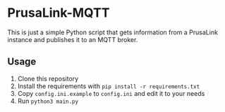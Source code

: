 # PrusaLink-MQTT

This is just a simple Python script that gets information from a PrusaLink instance and publishes it to an MQTT broker.

## Usage
1. Clone this repository
2. Install the requirements with `pip install -r requirements.txt`
3. Copy `config.ini.example` to `config.ini` and edit it to your needs
4. Run `python3 main.py`
